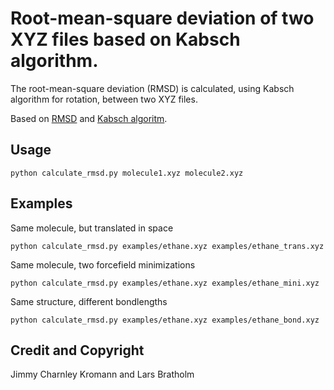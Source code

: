 Root-mean-square deviation of two XYZ files based on Kabsch algorithm.
====

The root-mean-square deviation (RMSD) is calculated, using Kabsch algorithm for rotation, between two XYZ files.

Based on [RMSD](http://en.wikipedia.org/wiki/Root-mean-square_deviation) and [Kabsch algoritm](http://en.wikipedia.org/wiki/Kabsch_algorithm).

## Usage

    python calculate_rmsd.py molecule1.xyz molecule2.xyz

## Examples

Same molecule, but translated in space

    python calculate_rmsd.py examples/ethane.xyz examples/ethane_trans.xyz

Same molecule, two forcefield minimizations

    python calculate_rmsd.py examples/ethane.xyz examples/ethane_mini.xyz

Same structure, different bondlengths

    python calculate_rmsd.py examples/ethane.xyz examples/ethane_bond.xyz

## Credit and Copyright

Jimmy Charnley Kromann and Lars Bratholm

